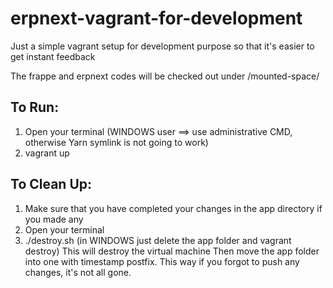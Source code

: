 # erpnext-vagrant-for-development
Just a simple vagrant setup for development purpose so that it's easier to get instant feedback

The frappe and erpnext codes will be checked out under /mounted-space/

## To Run:
1. Open your terminal (WINDOWS user ==> use administrative CMD, otherwise Yarn symlink is not going to work)
2. vagrant up

## To Clean Up:
1. Make sure that you have completed your changes in the app directory if you made any 
2. Open your terminal
3. ./destroy.sh (in WINDOWS just delete the app folder and vagrant destroy)
This will destroy the virtual machine
Then move the app folder into one with timestamp postfix. 
This way if you forgot to push any changes, it's not all gone.
